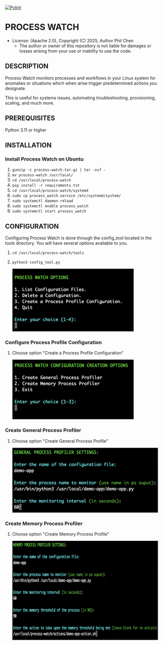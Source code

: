 [![Pylint](https://github.com/systemswatch/processwatch/actions/workflows/pylint.yml/badge.svg)](https://github.com/systemswatch/processwatch/actions/workflows/pylint.yml)

# PROCESS WATCH
* License: (Apache 2.0), Copyright (C) 2025, Author Phil Chen
    * The author or owner of this repository is not liable for damages or losses arising from your use or inability to use the code.

## DESCRIPTION
Process Watch monitors processes and workflows in your Linux system for anomalies or situations which when arise trigger predetermined actions you designate.

This is useful for systems issues, automating troubleshooting, provisioning, scaling, and much more.

## PREREQUISITES
Python 3.11 or higher

## INSTALLATION

### Install Process Watch on Ubuntu

1. `gunzip -c process-watch.tar.gz | tar -xvf - `
2. `mv process-watch /usr/local/`
3. `cd /usr/local/process-watch`
4. `pip install -r requirements.txt`
5. `cd /usr/local/process-watch/systemd`
6. `sudo cp process_watch.service /etc/systemd/system/`
7. `sudo systemctl daemon-reload`
8. `sudo systemctl enable process_watch`
9. `sudo systemctl start process_watch`

## CONFIGURATION

Configuring Process Watch is done through the config_tool located in the tools directory. You will have several options available to you.

1. `cd /usr/local/process-watch/tools`
2. `python3 config_tool.py`

    <img src="documentation/top-menu.png" alt="Config Tool Menu" width="400" height="206">

### Configure Process Profile Configuration

1. Choose option "Create a Process Profile Configuration"

    <img src="documentation/configuration-creation.png" alt="Config Tool Menu" width="400" height="196">

### Create General Process Profiler

1. Choose option "Create General Process Profile"

    <img src="documentation/general-process-profiler-settings.png" alt="Config Tool Menu" width="500" height="213">

### Create Memory Process Profiler

1. Choose option "Create Memory Process Profile"

    <img src="documentation/memory-process-profiler-settings.png" alt="Config Tool Menu" width="750" height="326">

